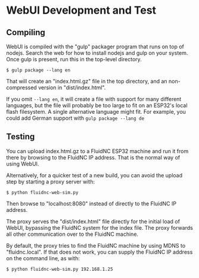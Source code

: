 # WebUI Development and Test

## Compiling

WebUI is compiled with the "gulp" packager program that runs on top of nodejs.  Search the
web for how to install nodejs and gulp on your system.  Once gulp is present, run this in
the top-level directory.

```
$ gulp package --lang en
```

That will create an "index.html.gz" file in the top directory, and an non-compressed
version in "dist/index.html".

If you omit `--lang en`, it will create a file with support for many different languages,
but the file will probably be too large to fit on an ESP32's local flash filesystem.
A single alternative language might fit.  For example, you could add German support
with `gulp package --lang de`

## Testing

You can upload index.html.gz to a FluidNC ESP32 machine and run it
from there by browsing to the FluidNC IP address.  That is the normal
way of using WebUI.

Alternatively, for a quicker test of a new build, you can avoid the upload step by
starting a proxy server with:

```
$ python fluidnc-web-sim.py
```

Then browse to "localhost:8080" instead of directly to the FluidNC IP address.

The proxy serves the "dist/index.html" file directly for the initial
load of WebUI, bypassing the FluidNC system for the index file.  The
proxy forwards all other communication over to the FluidNC machine.

By default, the proxy tries to find the FluidNC machine by using MDNS
to "fluidnc.local".  If that does not work, you can supply the FluidNC
IP address on the command line, as with:

```
$ python fluidnc-web-sim.py 192.168.1.25
```

